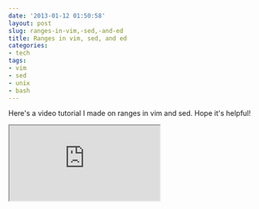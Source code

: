 ```yaml
---
date: '2013-01-12 01:50:58'
layout: post
slug: ranges-in-vim,-sed,-and-ed
title: Ranges in vim, sed, and ed
categories:
- tech
tags:
- vim
- sed
- unix
- bash
---
```


Here's a video tutorial I made on ranges in vim and sed. Hope it's helpful!

<iframe class="youtube" src="http://www.youtube.com/embed/1k7_7e5ugrY"></iframe>
